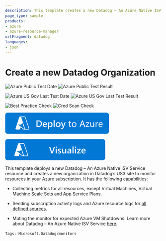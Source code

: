 ```yaml
---
description: This template creates a new Datadog – An Azure Native ISV Service resource and a Datadog organization to monitor resources in your subscription.
page_type: sample
products:
- azure
- azure-resource-manager
urlFragment: datadog
languages:
- json
---
```

# Create a new Datadog Organization

![Azure Public Test Date](https://azurequickstartsservice.blob.core.windows.net/badges/application-workloads/datadog/datadog/PublicLastTestDate.svg)
![Azure Public Test Result](https://azurequickstartsservice.blob.core.windows.net/badges/application-workloads/datadog/datadog/PublicDeployment.svg)

![Azure US Gov Last Test Date](https://azurequickstartsservice.blob.core.windows.net/badges/application-workloads/datadog/datadog/FairfaxLastTestDate.svg)
![Azure US Gov Last Test Result](https://azurequickstartsservice.blob.core.windows.net/badges/application-workloads/datadog/datadog/FairfaxDeployment.svg)

![Best Practice Check](https://azurequickstartsservice.blob.core.windows.net/badges/application-workloads/datadog/datadog/BestPracticeResult.svg)
![Cred Scan Check](https://azurequickstartsservice.blob.core.windows.net/badges/application-workloads/datadog/datadog/CredScanResult.svg)

[![Deploy To Azure](https://raw.githubusercontent.com/Azure/azure-quickstart-templates/master/1-CONTRIBUTION-GUIDE/images/deploytoazure.svg?sanitize=true)](https://portal.azure.com/#create/Microsoft.Template/uri/https%3A%2F%2Fraw.githubusercontent.com%2FAzure%2Fazure-quickstart-templates%2Fmaster%2Fapplication-workloads%2Fdatascience%2Fvm-ubuntu-DSVM-GPU-or-CPU%2Fazuredeploy.json)

[![Visualize](https://raw.githubusercontent.com/Azure/azure-quickstart-templates/master/1-CONTRIBUTION-GUIDE/images/visualizebutton.svg?sanitize=true)](http://armviz.io/#/?load=https%3A%2F%2Fraw.githubusercontent.com%2FAzure%2Fazure-quickstart-templates%2Fmaster%2Fapplication-workloads%2Fdatascience%2Fvm-ubuntu-DSVM-GPU-or-CPU%2Fazuredeploy.json)

This template deploys a new Datadog – An Azure Native ISV Service resource and creates a new organization in Datadog’s US3 site to monitor resources in your Azure subscription. It has the following capabilities:

- Collecting metrics for all resources, except Virtual Machines, Virtual Machine Scale Sets and App Service Plans.

- Sending subscription activity logs and Azure resource logs for [all defined sources](https://learn.microsoft.com/en-us/azure/azure-monitor/essentials/resource-logs-categories?WT.mc_id=Portal-Azure_Marketplace_Datadog).

- Muting the monitor for expected Azure VM Shutdowns. Learn more about Datadog – An Azure Native ISV Service [here](https://aka.ms/ANIS/Datadog/Docs).

`Tags: Microsoft.Datadog/monitors`
